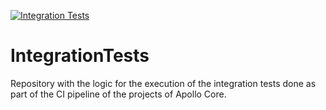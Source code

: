 [![Integration Tests](https://github.com/Apollo-Core/IntegrationTests/actions/workflows/integrationTest.yaml/badge.svg)](https://github.com/Apollo-Core/IntegrationTests/actions/workflows/integrationTest.yaml)

# IntegrationTests
Repository with the logic for the execution of the integration tests done as part of the CI pipeline of the projects of Apollo Core.
